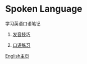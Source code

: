 # Spoken Language
  学习英语口语笔记    

1. [发音技巧](pronunciation_methods/Pronunciation.md)    

2. [口语练习](oral_english_practice/oral_english_practice.md)   

[English主页](../ENGLISH.md)